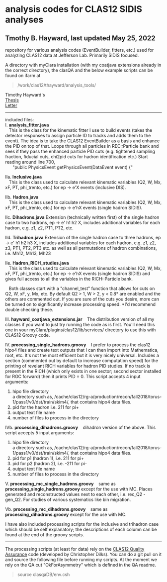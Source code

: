 # analysis codes for CLAS12 SIDIS analyses
## Tmothy B. Hayward, last updated May 25, 2022


repository for various analysis codes (EventBuilder, fitters, etc.) used for analyzing CLAS12 data at Jefferson Lab. Primarily SIDIS focused. 

A directory with myClara installation (with my coatjava extensions already in the correct directory), the clasQA and the below example scripts can be found on ifarm at  
> /work/clas12/thayward/analysis_tools/ 

Timothy Hayward's  
[Thesis](https://www.jlab.org/Hall-B/general/thesis/THayward_thesis.pdf )  
[Letter](https://arxiv.org/abs/2101.04842 )

--------

included files:  
I. **analysis_fitter.java**  
&nbsp;&nbsp;&nbsp;This is the class for the kinematic fitter I use to build events (takes the detector responses to assign particle ID to tracks and adds them to the event). The idea is to take the CLAS12 EventBuilder as a basis and enhance the PID on top of that. Loops through all particles in REC::Particle bank and sees if they pass the enhanced particle PID cuts (e.g. tightened sampling fraction, fiducial cuts, chi2pid cuts for hadron identification etc.) Start reading around line 700,  
&nbsp;&nbsp;&nbsp;&nbsp;&nbsp;&nbsp;"public PhysicsEvent getPhysicsEvent(DataEvent event) {"

IIa. **Inclusive.java**  
&nbsp;&nbsp;&nbsp;This is the class used to calculate relevant kinematic variables (Q2, W, Mx, xF, PT, phi_trento, etc.)  for ep -> e'X events (inclusive DIS). 
  
IIb. **Hadron.java**  
&nbsp;&nbsp;&nbsp;This is the class used to calculate relevant kinematic variables (Q2, W, Mx, xF, PT, phi_trento, etc.)  for ep -> e'hX events (single hadron SIDIS). 

IIc. **Dihadrons.java**
  Extension (technically written first) of the single hadron case to two hadrons, ep -> e' h1 h2 X, includes additional variables for each hadron, e.g. z1, z2, PT1, PT2, etc.
  
IId. **Trihadron.java**
  Extension of the single hadron case to three hadrons, ep -> e' h1 h2 h3 X, includes additional variables for each hadron, e.g. z1, z2, z3, PT1, PT2, PT3 etc. as well as all permutations of hadron combinations, i.e. Mh12, Mh13, Mh23
  
IIe. **Hadron_RICH_studies.java**  
&nbsp;&nbsp;&nbsp;This is the class used to calculate relevant kinematic variables (Q2, W, Mx, xF, PT, phi_trento, etc.) for ep -> e'hX events (single hadron SIDIS) and gives full access to all the variables in the RICH::Particle bank. 
  
&nbsp;&nbsp;&nbsp;Both classes start with a "channel_test" function that allows for cuts on Q2, W, xF, y, Mx, etc. By default Q2 > 1, W > 2, y < 0.8* are enabled and the others are commented out. If you are sure of the cuts you desire, more can be turned on to significantly increase processing speed. *I'd recommend double checking these.
  
  
III. **hayward_coatjava_extensions.jar**
&nbsp;&nbsp;&nbsp;The distribution version of all my classes if you want to just try running the code as is first. You'll need this one in your myClara/plugins/clas12/lib/services/ directory to use this with CLAS12 Groovy code.

IV. **processing_single_hadrons.groovy**
&nbsp;&nbsp;&nbsp;I prefer to process the clas12 hipo4 files and create text outputs that I can then import into Mathematica, root, etc. It's not the most efficient but it is very nicely universal. Includes a section (commented out by default to increase computation speed) for the printing of revelant RICH variables for hadron PID studies. If no track is present in the RICH (which only exists in one sector; second sector installed for RGC forward) then it prints PID = 0. This script accepts 4 input arguments:  
  1. hipo file directory  
  a directory such as, /cache/clas12/rg-a/production/recon/fall2018/torus-1/pass1/v0/dst/train/skim4/, that contains hipo4 data files.  
  2. pid for the hadron i.e. 211 for pi+  
  3. output text file name  
  4. number of files to process in the directory

IVb. **processing_dihadrons.groovy**
&nbsp;&nbsp;&nbsp;dihadron version of the above. This script accepts 5 input arguments:  
  1. hipo file directory  
  a directory such as, /cache/clas12/rg-a/production/recon/fall2018/torus-1/pass1/v0/dst/train/skim4/, that contains hipo4 data files.  
  2. pid for p1 (hadron 1), i.e. 211 for pi+  
  3. pid for p2 (hadron 2), i.e. -211 for pi-
  4. output text file name  
  5. number of files to process in the directory

V. **processing_mc_single_hadrons.groovy**
&nbsp;&nbsp;&nbsp;same as **processing_single_hadrons.groovy** except for the use with MC. Places generated and reconstructed values next to each other, i.e. rec_Q2 - gen_Q2. For studies of various systematics like bin migration.

Vb. **processing_mc_dihadrons.groovy**
&nbsp;&nbsp;&nbsp;same as **processing_dihadrons.groovy** except for the use with MC.

I have also included processing scripts for the inclusive and trihadron case which should be self explanatory; the descriptions of each column can be found at the end of the groovy scripts. 

--------

The processing scripts (at least for data) rely on the [CLAS12 Quality Assurance](https://github.com/JeffersonLab/clasqaDB) code (developed by Christopher Dilks). You can do a git pull on it and source the following file before running my scripts. At the moment we rely on the QA cut "OkForAsymmetry" which is defined in the QA readme.  
> source clasqaDB/env.csh 

